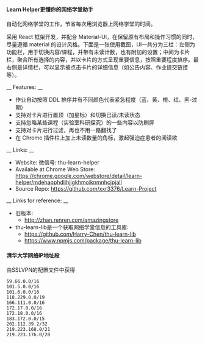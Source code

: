 #### Learn Helper更懂你的网络学堂助手
自动化网络学堂的工作，节省每次用浏览器上网络学堂的时间。

采用 React 框架开发，并配合 Material-UI，在保留原有布局和操作习惯的同时，尽量遵循 material 的设计风格。下面是一张使用截图，UI一共分为三栏：左侧为功能栏，用于切换内容/课程，并带有未读计数，也有附加的设置；中间为卡片栏，聚合所有选择的内容，并以卡片的方式呈现重要信息，按照重要程度排序。最右侧是详情栏，可以显示被点击卡片的详细信息（如公告内容、作业提交链接等）。

__ Features: __
* 作业自动按照 DDL 排序并有不同颜色代表紧急程度（蓝、黄、橙、红、黑-过期）
* 支持对卡片进行置顶（加星标）和切换已读/未读状态
* 支持忽略某些课程（实验室科研探究）的一些内容以防刷屏
* 支持对卡片进行过滤，再也不用一路翻找了
* 在 Chrome 插件栏上加上未读数量的角标，激起强迫症患者的阅读欲

__ Links: __ 
* Website: 微信号: thu-learn-helper
* Available at Chrome Web Store: https://chrome.google.com/webstore/detail/learn-helper/mdehapphdlihjjgkhmoiknmnhcjpjall
* Source Repo: https://github.com/xxr3376/Learn-Project


__ Links for reference: __
* 旧版本: 
    * http://zhan.renren.com/amazingstore
* thu-learn-lib是一个获取网络学堂信息的工具库:  
    * https://github.com/Harry-Chen/thu-learn-lib
    * https://www.npmjs.com/package/thu-learn-lib
    
#### 清华大学网络IP地址段
由SSLVPN的配置文件中获得
```
59.66.0.0/16
101.5.0.0/16
101.6.0.0/16
118.229.0.0/19
166.111.0.0/16
172.17.0.0/16
172.18.0.0/16
183.172.0.0/15
202.112.39.2/32
219.223.168.0/21
219.223.176.0/20
```
